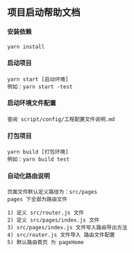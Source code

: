 ## 项目启动帮助文档

#### 安装依赖
    
    yarn install
    
#### 启动项目

    yarn start [启动环境]
    例如：yarn start -test
   
#### 启动环境文件配置

    查阅 script/config/工程配置文件说明.md
    
#### 打包项目

    yarn build [打包环境]
    例如：yarn build test        
    
#### 自动化路由说明

    页面文件默认定义路径为：src/pages 
    pages 下全部为路由文件
    
    1) 定义 src/router.js 文件
    2) 定义 src/pages/index.js 文件
    3) src/pages/index.js 文件写入路由导出方法
    4) src/router.js 文件导入 路由文件配置
    5) 默认路由首页 为 pageHome     
